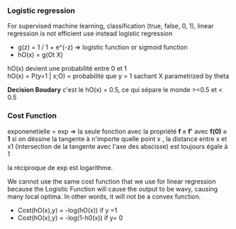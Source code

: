 ### Logistic regression

For supervised machine learning, classification (true, false, 0, 1), linear regression is not efficient
use instead logistic regression


 + g(z) = 1 / 1 + e^(-z) => logistic function or sigmoid function
 + hO(x) = g(Ot X)
 
 hO(x) devient une probabilité entre 0 et 1   
 hO(x) = P(y=1 | x;O) = probabilité que y = 1 sachant X parametrized by theta  
 
 **Decision Boudary** c'est le hO(x) = 0.5, ce qui sépare le monde >=0.5 et < 0.5
 
 ### Cost Function
 
 exponenetielle = exp => la seule fonction avec la propriété **f = f'** avec **f(0) = 1**
 si on déssine la tangente à n'importe quelle point x , la distance entre x et x1 (intersection de la tangente avec l'axe des abscisse) est toujours égale à 1
 
 la réciproque de exp est logarithme.

We cannot use the same cost function that we use for linear regression because the Logistic Function will cause the output to be wavy, causing many local optima. In other words, it will not be a convex function.

+ Cost(hO(x),y) = -log(hO(x)) if y =1
+ Cost(hO(x),y) = -log(1-h0(x)) if y= 0


